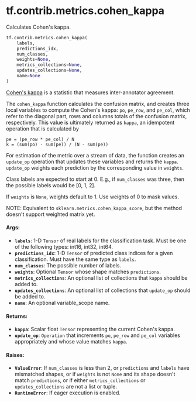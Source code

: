 <div itemscope itemtype="http://developers.google.com/ReferenceObject">
<meta itemprop="name" content="tf.contrib.metrics.cohen_kappa" />
<meta itemprop="path" content="Stable" />
</div>

# tf.contrib.metrics.cohen_kappa

Calculates Cohen's kappa.

``` python
tf.contrib.metrics.cohen_kappa(
    labels,
    predictions_idx,
    num_classes,
    weights=None,
    metrics_collections=None,
    updates_collections=None,
    name=None
)
```

<!-- Placeholder for "Used in" -->

[Cohen's kappa](https://en.wikipedia.org/wiki/Cohen's_kappa) is a statistic
that measures inter-annotator agreement.

The `cohen_kappa` function calculates the confusion matrix, and creates three
local variables to compute the Cohen's kappa: `po`, `pe_row`, and `pe_col`,
which refer to the diagonal part, rows and columns totals of the confusion
matrix, respectively. This value is ultimately returned as `kappa`, an
idempotent operation that is calculated by

    pe = (pe_row * pe_col) / N
    k = (sum(po) - sum(pe)) / (N - sum(pe))

For estimation of the metric over a stream of data, the function creates an
`update_op` operation that updates these variables and returns the
`kappa`. `update_op` weights each prediction by the corresponding value in
`weights`.

Class labels are expected to start at 0. E.g., if `num_classes`
was three, then the possible labels would be [0, 1, 2].

If `weights` is `None`, weights default to 1. Use weights of 0 to mask values.

NOTE: Equivalent to `sklearn.metrics.cohen_kappa_score`, but the method
doesn't support weighted matrix yet.

#### Args:


* <b>`labels`</b>: 1-D `Tensor` of real labels for the classification task. Must be
  one of the following types: int16, int32, int64.
* <b>`predictions_idx`</b>: 1-D `Tensor` of predicted class indices for a given
  classification. Must have the same type as `labels`.
* <b>`num_classes`</b>: The possible number of labels.
* <b>`weights`</b>: Optional `Tensor` whose shape matches `predictions`.
* <b>`metrics_collections`</b>: An optional list of collections that `kappa` should be
  added to.
* <b>`updates_collections`</b>: An optional list of collections that `update_op` should
  be added to.
* <b>`name`</b>: An optional variable_scope name.


#### Returns:


* <b>`kappa`</b>: Scalar float `Tensor` representing the current Cohen's kappa.
* <b>`update_op`</b>: `Operation` that increments `po`, `pe_row` and `pe_col`
  variables appropriately and whose value matches `kappa`.


#### Raises:


* <b>`ValueError`</b>: If `num_classes` is less than 2, or `predictions` and `labels`
  have mismatched shapes, or if `weights` is not `None` and its shape
  doesn't match `predictions`, or if either `metrics_collections` or
  `updates_collections` are not a list or tuple.
* <b>`RuntimeError`</b>: If eager execution is enabled.